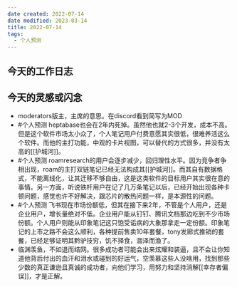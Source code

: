 ```yaml
---
date created: 2022-07-14
date modified: 2023-03-14
title: 2022-07-14
tags:
  - 个人预测
---
```


## 今天的工作日志

## 今天的灵感或闪念

- moderators版主，主席的意思。在discord看到简写为MOD
- #个人预测 heptabase也会在2年内死掉。虽然他也就2-3个开发，成本不高。但是这个软件市场太小众了，个人笔记用户付费意愿其实很低，很难养活这么个软件。而他的主打功能，中观的卡片视图，可以替代的方式很多，并没有太高的[[护城河]]。
- #个人预测 roamresearch的用户会逐步减少，回归理性水平。因为竞争者争相出现，roam的主打双链笔记已经无法构成其[[护城河]]。而其自有数据格式，不能离线化，让其迁移不够自由，这是这类软件的目标用户其实很在意的事情。另一方面，听说铁杆用户在记了几万条笔记以后，已经开始出现各种卡顿问题，感觉也许不好解决，跟芯片的散热问题一样，是本源性的问题。
- #个人预测 飞书现在市场份额低，但其在接下来2年，不管是个人用户，还是企业用户，增长量绝对不低。企业用户能从钉钉、腾讯文档那边吃到不少市场份额。个人用户则能从印象笔记这只饱受诟病的大象那拿走一定份额。印象笔记的上市之路不会这么顺利，各种提前售卖10年套餐，tony发廊式推销的套餐，已经足够证明其黔驴技穷，饥不择食，涸泽而渔了。
- 临渊羡鱼，不如退而结网。很多成功者可能会出来炫耀和装逼，且不会让你知道他背后付出的血汗和泪水或碰到的好运气，空羡慕这些人没啥用，找到那些少数的真正谦逊且真诚的成功者，向他们学习，用努力和坚持消解[[幸存者偏误]]，才是正解。
